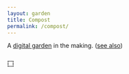 ```yaml
---
layout: garden
title: Compost
permalink: /compost/
---
```


A [digital garden](/_compost/digital-garden.md) in the making. ([see also](https://www.technologyreview.com/2020/09/03/1007716/digital-gardens-let-you-cultivate-your-own-little-bit-of-the-internet/))

### ⬚